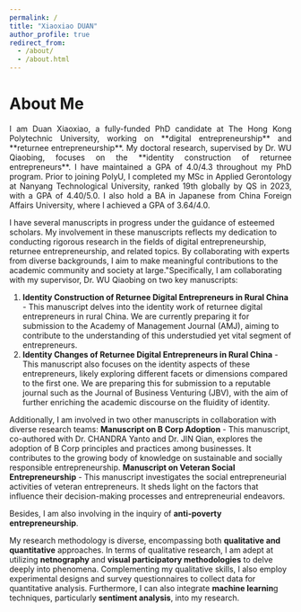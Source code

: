 ```yaml
---
permalink: /
title: "Xiaoxiao DUAN"
author_profile: true
redirect_from: 
  - /about/
  - /about.html
---
```



About Me
======
<div style="text-align: justify;">  
I am Duan Xiaoxiao, a fully-funded PhD candidate at The Hong Kong Polytechnic University, working on **digital entrepreneurship** and **returnee entrepreneurship**. My doctoral research, supervised by Dr. WU Qiaobing, focuses on the **identity construction of returnee entrepreneurs**. I have maintained a GPA of 4.0/4.3 throughout my PhD program. Prior to joining PolyU, I completed my MSc in Applied Gerontology at Nanyang Technological University, ranked 19th globally by QS in 2023, with a GPA of 4.40/5.0. I also hold a BA in Japanese from China Foreign Affairs University, where I achieved a GPA of 3.64/4.0.  
</div>

I have several manuscripts in progress under the guidance of esteemed scholars.  My involvement in these manuscripts reflects my dedication to conducting rigorous research in the fields of digital entrepreneurship, returnee entrepreneurship, and related topics. By collaborating with experts from diverse backgrounds, I aim to make meaningful contributions to the academic community and society at large."Specifically, I am collaborating with my supervisor, Dr. WU Qiaobing on two key manuscripts:
1) **Identity Construction of Returnee Digital Entrepreneurs in Rural China** - This manuscript delves into the identity work of returnee digital entrepreneurs in rural China. We are currently preparing it for submission to the Academy of Management Journal (AMJ), aiming to contribute to the understanding of this understudied yet vital segment of entrepreneurs.
2) **Identity Changes of Returnee Digital Entrepreneurs in Rural China** - This manuscript also focuses on the identity aspects of these entrepreneurs, likely exploring different facets or dimensions compared to the first one. We are preparing this for submission to a reputable journal such as the Journal of Business Venturing (JBV), with the aim of further enriching the academic discourse on the fluidity of identity.

Additionally, I am involved in two other manuscripts in collaboration with diverse research teams:
**Manuscript on B Corp Adoption** - This manuscript, co-authored with Dr. CHANDRA Yanto and Dr. JIN Qian, explores the adoption of B
Corp principles and practices among businesses. It contributes to the growing body of knowledge on sustainable and socially responsible entrepreneurship.
**Manuscript on Veteran Social Entrepreneurship** - This manuscript investigates the social entrepreneurial activities of veteran entrepreneurs. It sheds light on the factors that influence their decision-making processes and entrepreneurial endeavors.

Besides, I am also involving  in the inquiry of **anti-poverty entrepreneurship**.

My research methodology is diverse, encompassing both **qualitative and quantitative** approaches. In terms of qualitative research, I am adept at utilizing **netnography** and **visual participatory  methodologies** to delve deeply into phenomena. 
Complementing my qualitative skills, I also employ experimental designs and survey questionnaires to collect data for quantitative analysis. Furthermore, I can also integrate **machine learnin**g techniques, particularly **sentiment analysis**, into my research.
